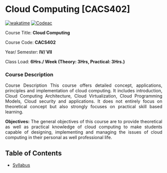 # Cloud Computing [CACS402]
[![wakatime](https://wakatime.com/badge/user/d843d77e-df9e-4be5-a842-ed311ba05a54/project/ce508bc4-bf64-42ed-92db-372b906a266d.svg)](https://wakatime.com/badge/user/d843d77e-df9e-4be5-a842-ed311ba05a54/project/ce508bc4-bf64-42ed-92db-372b906a266d)
[![Codeac](https://static.codeac.io/badges/2-694459846.svg "Codeac")](https://app.codeac.io/github/kabirdeula/CloudComputing)

Course Title: **Cloud Computing**

Course Code: **CACS402**

Year/ Semester: **IV/ VII**

Class Load: **6Hrs./ Week (Theory: 3Hrs, Practical: 3Hrs.)**

### Course Description

<p align="justify">Course Description
This course offers detailed concept, applications, 
principles and implementation of cloud computing. It 
includes introduction, Cloud Computing Architecture, 
Cloud Virtualization, Cloud Programming Models, Cloud 
security and applications. It does not entirely focus on 
theoretical concept but also strongly focuses on practical
skill based learning.
</p>

<p align="justify">
<b>Objectives:</b> 
The general objectives of this course are to provide 
theoretical as well as practical knowledge of cloud 
computing to make students capable of designing, 
implementing and managing the issues of cloud computing 
in their personal as well professional life.
</p>

## Table of Contents

- [Syllabus](./syllabus.md)